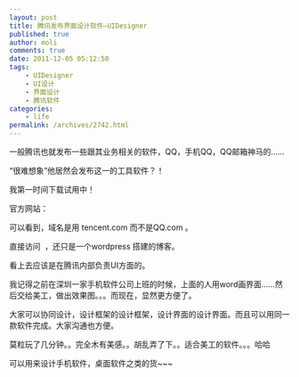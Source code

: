 ```yaml
---
layout: post
title: 腾讯发布界面设计软件—UIDesigner
published: true
author: moli
comments: true
date: 2011-12-05 05:12:50
tags:
    - UIDesigner
    - UI设计
    - 界面设计
    - 腾讯软件
categories:
    - life
permalink: /archives/2742.html
---
```

一般腾讯也就发布一些跟其业务相关的软件，QQ，手机QQ，QQ邮箱神马的……

“很难想象”他居然会发布这一的工具软件？！

我第一时间下载试用中！

官方网站：

可以看到，域名是用 tencent.com 而不是QQ.com 。

直接访问  ，还只是一个wordpress 搭建的博客。

看上去应该是在腾讯内部负责UI方面的。

我记得之前在深圳一家手机软件公司上班的时候，上面的人用word画界面……然后交给美工，做出效果图。。。而现在，显然更方便了。



大家可以协同设计，设计框架的设计框架，设计界面的设计界面。而且可以用同一款软件完成。大家沟通也方便。

莫粒玩了几分钟。。完全木有美感。。胡乱弄了下。。适合美工的软件。。。哈哈

可以用来设计手机软件，桌面软件之类的货~~~

